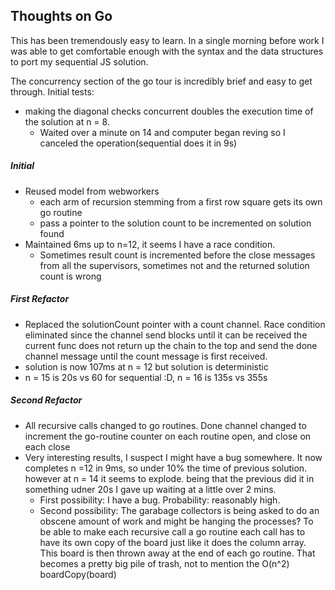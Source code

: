 ## Thoughts on Go

This has been tremendously easy to learn. In a single morning before work I was able to get comfortable enough with the syntax and the data structures to port my sequential JS solution.

The concurrency section of the go tour is incredibly brief and easy to get through. Initial tests:
* making the diagonal checks concurrent doubles the execution time of the solution at n = 8.
  * Waited over a minute on 14 and computer began reving so I canceled the operation(sequential does it in 9s)

##### Initial
* Reused model from webworkers
  * each arm of recursion stemming from a first row square gets its own go routine
  * pass a pointer to the solution count to be incremented on solution found
* Maintained 6ms up to n=12, it seems I have a race condition.
  * Sometimes result count is incremented before the close messages from all the supervisors, sometimes not and the returned solution count is wrong

##### First Refactor
* Replaced the solutionCount pointer with a count channel. Race condition eliminated since the channel send blocks until it can be received the current func does not return up the chain to the top and send the done channel message until the count message is first received.
* solution is now 107ms at n = 12 but solution is deterministic
* n = 15 is 20s vs 60 for sequential :D, n = 16 is 135s vs 355s

##### Second Refactor
* All recursive calls changed to go routines. Done channel changed to increment the go-routine counter on each routine open, and close on each close
* Very interesting results, I suspect I might have a bug somewhere. It now completes n =12 in 9ms, so under 10% the time of previous solution. however at n = 14 it seems to explode. being that the previous did it in something udner 20s I gave up waiting at a little over 2 mins.
  * First possibility: I have a bug. Probability: reasonably high.
  * Second possibility: The garabage collectors is being asked to do an obscene amount of work and might be hanging the processes? To be able to make each recursive call a go routine each call has to have its own copy of the board just like it does the column array. This board is then thrown away at the end of each go routine. That becomes a pretty big pile of trash, not to mention the O(n^2) boardCopy(board)

